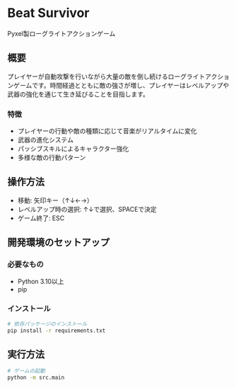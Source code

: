 # Beat Survivor

Pyxel製ローグライトアクションゲーム

## 概要

プレイヤーが自動攻撃を行いながら大量の敵を倒し続けるローグライトアクションゲームです。時間経過とともに敵の強さが増し、プレイヤーはレベルアップや武器の強化を通じて生き延びることを目指します。

### 特徴

- プレイヤーの行動や敵の種類に応じて音楽がリアルタイムに変化
- 武器の進化システム
- パッシブスキルによるキャラクター強化
- 多様な敵の行動パターン

## 操作方法

- 移動: 矢印キー（↑↓←→）
- レベルアップ時の選択: ↑↓で選択、SPACEで決定
- ゲーム終了: ESC

## 開発環境のセットアップ

### 必要なもの

- Python 3.10以上
- pip

### インストール

```bash
# 依存パッケージのインストール
pip install -r requirements.txt
```

## 実行方法

```bash
# ゲームの起動
python -m src.main
```

